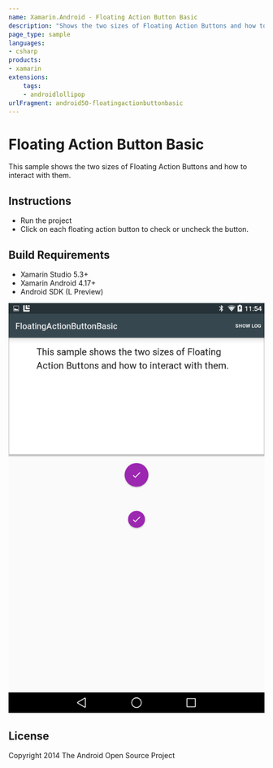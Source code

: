 ```yaml
---
name: Xamarin.Android - Floating Action Button Basic
description: "Shows the two sizes of Floating Action Buttons and how to interact with them. Instructions Run the project Click on each floating..."
page_type: sample
languages:
- csharp
products:
- xamarin
extensions:
    tags:
    - androidlollipop
urlFragment: android50-floatingactionbuttonbasic
---
```

# Floating Action Button Basic

This sample shows the two sizes of Floating Action Buttons and how to interact with them.

## Instructions

* Run the project
* Click on each floating action button to check or uncheck the button.

## Build Requirements

* Xamarin Studio 5.3+
* Xamarin Android 4.17+
* Android SDK (L Preview)

![Floating Action Button Basic application screenshot](Screenshots/Checked.png "Floating Action Button Basic application screenshot")

## License

Copyright 2014 The Android Open Source Project
